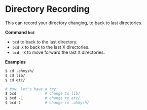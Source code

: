 # Directory Recording

This can record your directory changing, to back to last directories.

**Command `bcd`**

- `bcd` to back to the last directory.
- `bcd X` to back to the last X directories.
- `bcd -X` to move forward the last X directories.

**Examples**

```bash
$ cd .ohmysh/
$ cd lib/
$ cd etc/

# Now, let's have a try:
$ bcd             # change to lib/
$ bcd -1          # change to etc/
$ bcd 2           # change to .ohmysh/
```
